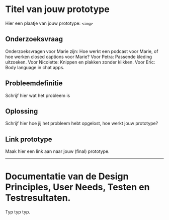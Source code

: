 # Titel van jouw prototype

Hier een plaatje van jouw prototype: `<img>`

## Onderzoeksvraag
Onderzoeksvragen voor Marie zijn: Hoe werkt een podcast voor Marie, of hoe werken closed captions voor Marie? 
Voor Petra: Passende kleding uitzoeken.
Voor Nicolette: Knippen en plakken zonder klikken. 
Voor Eric: Body language in chat apps. 

## Probleemdefinitie
Schrijf hier wat het probleem is

## Oplossing
Schrijf hier hoe jij het probleem hebt opgelost, hoe werkt jouw prototype?

## Link prototype
Maak hier een link aan naar jouw (final) prototype.

<hr>

# Documentatie van de Design Principles, User Needs, Testen en Testresultaten.
Typ typ typ. 
